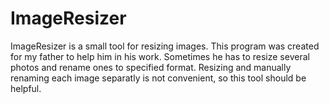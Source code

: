 # ImageResizer
ImageResizer is a small tool for resizing images. This program was created for my father to help him in his work. Sometimes he has to resize several photos and rename ones to specified format. Resizing and manually renaming each image separatly is not convenient, so this tool should be helpful.